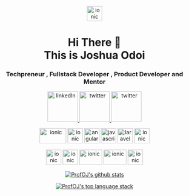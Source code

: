 <p align="center">
  <img src="https://profoj.github.io/img/profoj.png" alt="ionic" width="40" height="40"/>  
</p>
<h1 align="center">
Hi There 👋 <br> 
This is Joshua Odoi
</h1>

<h3 align="center">
Techpreneur , Fullstack Developer , Product Developer and Mentor
</h3>

 
 <p align="center">
  <a href="https://www.linkedin.com/in/profoj/" target="_blank">
    <img src="https://www.vectorlogo.zone/logos/linkedin/linkedin-icon.svg" alt="linkedIn" width="80" height="80"/>
  </a>
  <a href="https://www.linkedin.com/in/profoj/" target="_blank">
    <img src="https://www.vectorlogo.zone/logos/twitter/twitter-tile.svg" alt="twitter" width="80" height="80"/>
  </a>
  <a href="https://www.linkedin.com/in/profoj/" target="_blank">
    <img src="https://www.vectorlogo.zone/logos/twitter/twitter-tile.svg" alt="twitter" width="80" height="80"/>
  </a>
 </p>


<p align="center">
  <img src="https://www.vectorlogo.zone/logos/wordpress/wordpress-ar21.svg" alt="ionic" width="70" height="40"/>
  <img src="https://www.vectorlogo.zone/logos/php/php-ar21.svg" alt="ionic" width="40" height="40"/>
  <img src="https://seeklogo.com/images/A/angular-logo-CF8B6B5B10-seeklogo.com.png" alt="angular" width="40" height="40"/>
  <img src="https://upload.vectorlogo.zone/logos/javascript/images/239ec8a4-163e-4792-83b6-3f6d96911757.svg" alt="javascript" width="40" height="40"/> 
  <img src="https://upload.vectorlogo.zone/logos/laravel/images/fd9bffa7-873e-4946-92bc-815ed69faeec.svg" alt="laravel" width="40" height="40"/>
   <img src="https://www.vectorlogo.zone/logos/mysql/mysql-ar21.svg" alt="ionic" width="40" height="40"/>
  
</p>  
<p align="center">
  <img src="https://www.vectorlogo.zone/logos/figma/figma-icon.svg" alt="ionic" width="40" height="40"/>
 <img src="https://www.vectorlogo.zone/logos/bitcoin/bitcoin-icon.svg" alt="ionic" width="40" height="40"/>

 
 <img src="https://www.vectorlogo.zone/logos/codepen/codepen-ar21.svg" alt="ionic" width="60" height="40"/>
 
 <img src="https://www.vectorlogo.zone/logos/reactjs/reactjs-ar21.svg" alt="ionic" width="60" height="40"/>
 
  <img src="https://www.vectorlogo.zone/logos/ionicframework/ionicframework-icon.svg" alt="ionic" width="40" height="40"/>
  <!--<img src="https://seeklogo.com/images/A/angular-logo-CF8B6B5B10-seeklogo.com.png" alt="angular" width="40" height="40"/>-->
  <!--<img src="https://www.vectorlogo.zone/logos/firebase/firebase-icon.svg" alt="firebase" width="40" height="40"/>--> 
  <!--<img src="https://www.vectorlogo.zone/logos/typescriptlang/typescriptlang-icon.svg" alt="typescript" width="40" height="40"/> -->
  <!--<img src="https://www.vectorlogo.zone/logos/github/github-tile.svg" alt="github" width="40" height="40"/> -->
 </p>
 


<p align="center">
  <a href="https://github.com/ProfOJ">
    <img src="https://github-readme-stats.vercel.app/api?username=profoj&count_private=true&hide_border=true&show_icons=true" alt="ProfOJ's github stats">
  </a>
</p>

<p align="center">
  <a href="https://github.com/ProfOJ">
    <img src="https://github-readme-stats.vercel.app/api/top-langs/?username=ProfOJ&layout=compact&hide_border=true&show_icons=true&count_private=true" alt="ProfOJ's top language stack">
  </a>
</p>




<!--
**ProfOJ/ProfOJ** is a ✨ _special_ ✨ repository because its `README.md` (this file) appears on your GitHub profile.

Here are some ideas to get you started:

- 🔭 I’m currently working on ...
- 🌱 I’m currently learning ...
- 👯 I’m looking to collaborate on ...
- 🤔 I’m looking for help with ...
- 💬 Ask me about ...
- 📫 How to reach me: ...
- 😄 Pronouns: ...
- ⚡ Fun fact: ...
-->
